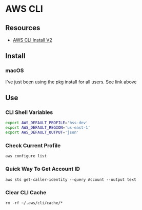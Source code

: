 # AWS CLI

## Resources

- [AWS CLI Install V2](https://docs.aws.amazon.com/cli/latest/userguide/install-cliv2.html)

## Install

### macOS
I've just been using the pkg install for all users. See link above

## Use

### CLI Shell Variables

```sh
export AWS_DEFAULT_PROFILE='hss-dev'
export AWS_DEFAULT_REGION='us-east-1'
export AWS_DEFAULT_OUTPUT='json'
```

### Check Current Profile

`aws configure list`

### Quick Way To Get Account ID

`aws sts get-caller-identity --query Account --output text`

### Clear CLI Cache

`rm -rf ~/.aws/cli/cache/*`
